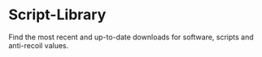 # Script-Library
Find the most recent and up-to-date downloads for software, scripts and anti-recoil values.
